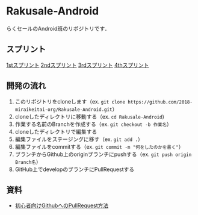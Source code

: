# Rakusale-Android

らくセールのAndroid班のリポジトリです．

## スプリント

[1stスプリント](Sprint/1st_sprint.md)
[2ndスプリント](Sprint/2nd_sprint.md)
[3rdスプリント](Sprint/3rd_sprint.md)
[4thスプリント](Sprint/4th_sprint.md)

## 開発の流れ

1. このリポジトリをcloneします（ex. `git clone https://github.com/2018-miraikeitai-org/Rakusale-Android.git`）
2. cloneしたディレクトリに移動する（ex. `cd Rakusale-Android`)
3. 作業する名前のBranchを作成する（ex. `git checkout -b 作業名`）
4. cloneしたディレクトリで編集する
5. 編集ファイルをステージングに移す（ex. `git add .`）
6. 編集ファイルをcommitする（ex. `git commit -m "何をしたのかを書く"`）
7. ブランチからGithub上のoriginブランチにpushする（ex. `git push origin Branch名`）
8. GitHub上でdevelopのブランチにPullRequestする

## 資料

- [初心者向けGithubへのPullRequest方法](https://qiita.com/samurairunner/items/7442521bce2d6ac9330b)

